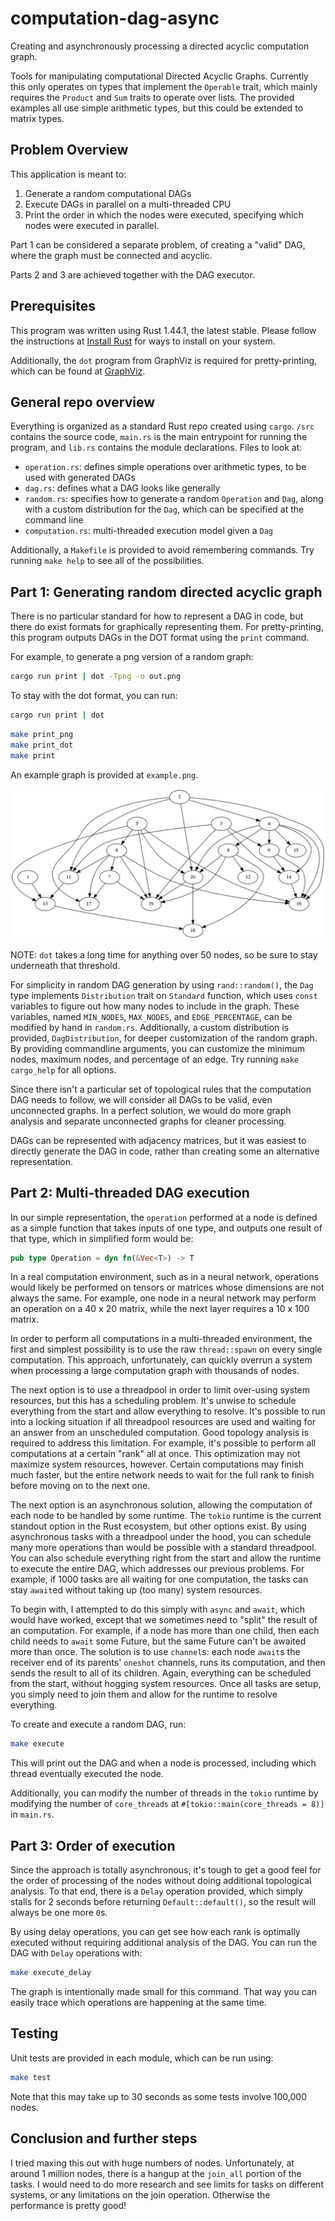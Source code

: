 # computation-dag-async

Creating and asynchronously processing a directed acyclic computation graph.

Tools for manipulating computational Directed Acyclic Graphs.  Currently this
only operates on types that implement the `Operable` trait, which mainly requires
the `Product` and `Sum` traits to operate over lists.  The provided examples
all use simple arithmetic types, but this could be extended to matrix types.

## Problem Overview

This application is meant to:

1. Generate a random computational DAGs
2. Execute DAGs in parallel on a multi-threaded CPU
3. Print the order in which the nodes were executed, specifying which nodes 
   were executed in parallel.

Part 1 can be considered a separate problem, of creating a "valid" DAG, where
the graph must be connected and acyclic.

Parts 2 and 3 are achieved together with the DAG executor.

## Prerequisites

This program was written using Rust 1.44.1, the latest stable.  Please follow 
the instructions at
[Install Rust](https://www.rust-lang.org/tools/install) for ways to install on
your system.

Additionally, the `dot` program from GraphViz is required for pretty-printing,
which can be found at [GraphViz](http://www.graphviz.org/download/).

## General repo overview

Everything is organized as a standard Rust repo created using `cargo`.  `/src`
contains the source code, `main.rs` is the main entrypoint for running the
program, and `lib.rs` contains the module declarations.  Files to look at:

* `operation.rs`: defines simple operations over arithmetic types, to be used
  with generated DAGs
* `dag.rs`: defines what a DAG looks like generally
* `random.rs`: specifies how to generate a random `Operation` and `Dag`, along
  with a custom distribution for the `Dag`, which can be specified at the
  command line
* `computation.rs`: multi-threaded execution model given a `Dag`

Additionally, a `Makefile` is provided to avoid remembering commands.  Try running
`make help` to see all of the possibilities.

## Part 1: Generating random directed acyclic graph

There is no particular standard for how to represent a DAG in code, but there 
do exist formats for graphically representing them.  For pretty-printing, this
program outputs DAGs in the DOT format using the `print` command.

For example, to generate a png version of a random graph:
```bash
cargo run print | dot -Tpng -o out.png
```

To stay with the dot format, you can run:
```bash
cargo run print | dot
```

```bash
make print_png
make print_dot
make print
```

An example graph is provided at `example.png`.

![Example DAG](example.png)

NOTE: `dot` takes a long time for anything over 50 nodes, so be sure to stay
underneath that threshold.

For simplicity in random DAG generation by using `rand::random()`, the `Dag` 
type implements `Distribution` trait on `Standard` function, which uses `const`
variables to figure out how many nodes to include in the graph.  These variables, named
`MIN_NODES`, `MAX_NODES`, and `EDGE_PERCENTAGE`, can be modified by hand in 
`random.rs`.  Additionally, a custom distribution is provided, `DagDistribution`,
for deeper customization of the random graph.  By providing 
commandline arguments, you can customize the minimum nodes, maximum nodes, and
percentage of an edge.  Try running `make cargo_help` for all options.

Since there isn't a particular set of topological rules that the computation 
DAG needs to follow, we will consider all DAGs to be valid, even unconnected
graphs.  In a perfect solution, we would do more graph analysis and
separate unconnected graphs for cleaner processing.

DAGs can be represented with adjacency matrices, but it was easiest to directly
generate the DAG in code, rather than creating some an alternative representation.

## Part 2: Multi-threaded DAG execution

In our simple representation, the `operation` performed at a node is defined
as a simple function that takes inputs of one type, and outputs one result of
that type, which in simplified form would be:

```rust
pub type Operation = dyn fn(&Vec<T>) -> T
```

In a real computation environment, such as in a neural network, operations 
would likely be performed on tensors or matrices whose dimensions are not always
the same.  For example, one node in a neural network may perform an operation on
a 40 x 20 matrix, while the next layer requires a 10 x 100 matrix.

In order to perform all computations in a multi-threaded environment, the first
and simplest possibility is to use the raw `thread::spawn` on every single
computation.  This approach, unfortunately, can quickly overrun a system when
processing a large computation graph with thousands of nodes.

The next option
is to use a threadpool in order to limit over-using system resources, but this
has a scheduling problem.  It's unwise to schedule everything
from the start and allow everything to resolve.  It's possible to run into a 
locking situation if all threadpool resources are used and waiting for an 
answer from an unscheduled computation.  Good topology analysis is required to
address this limitation. For example, it's possible to perform all computations
at a certain "rank" all at once.  This optimization may not maximize system 
resources, however.  Certain computations may finish much faster, but the entire
network needs to wait for the full rank to finish before moving on to the next one.

The next option is an asynchronous solution, allowing the computation of each
node to be handled by some runtime. The `tokio` runtime is the current standout
option in the Rust ecosystem, but other options exist.  By
using asynchronous tasks with a threadpool under the hood, you can schedule
many more operations than would be possible with a standard threadpool.  You can
also schedule everything right from the start and allow the runtime to execute
the entire DAG, which addresses our previous problems.  For example, if 1000
tasks are all waiting for one computation, the tasks can stay `await`ed without
taking up (too many) system resources.

To begin with, I attempted to do this simply with `async` and `await`, which
would have worked, except that we sometimes need to "split" the result of an
computation.  For example, if a node has more than one child, then
each child needs to `await` some Future, but the same Future can't be awaited
more than once.  The solution is to use `channel`s: each node `await`s the 
receiver end of its parents' `oneshot` channels, runs its computation, and then
sends the result to all of its children.  Again, everything can
be scheduled from the start, without hogging system resources.  Once all tasks
are setup, you simply need to join them and allow for the runtime to resolve
everything.

To create and execute a random DAG, run:
```bash
make execute
```

This will print out the DAG and when a node is processed, including which thread
eventually executed the node.

Additionally, you can modify the number of threads in the `tokio` runtime by
modifying the number of `core_threads` at `#[tokio::main(core_threads = 8)]`
in `main.rs`.

## Part 3: Order of execution

Since the approach is totally asynchronous, it's tough to get a good feel for
the order of processing of the nodes without doing additional topological
analysis.  To that end, there is a `Delay` operation provided, which simply
stalls for 2 seconds before returning `Default::default()`, so the result will
always be one more `0`s.

By using delay operations, you can get see how each rank is optimally executed
without requiring additional analysis of the DAG.  You can run the DAG with 
`Delay` operations with:

```bash
make execute_delay
```

The graph is intentionally made small for this command.  That way you can easily
trace which operations are happening at the same time.

## Testing

Unit tests are provided in each module, which can be run using:

```bash
make test
```

Note that this may take up to 30 seconds as some tests involve 100,000 nodes.

## Conclusion and further steps

I tried maxing this out with huge numbers of nodes.  Unfortunately, at around
1 million nodes, there is a hangup at the `join_all` portion of the tasks.  I
would need to do more research and see limits for tasks on different systems,
or any limitations on the join operation.  Otherwise the performance is pretty
good!
